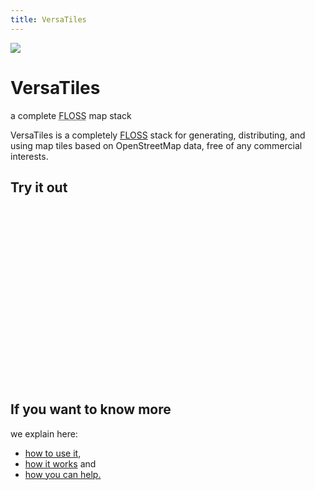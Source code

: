 ```yaml
---
title: VersaTiles
---
```


<div id="heroblock">
	<img src="assets/logo/versatiles.svg">
	<div id="heroline">
		<h1>VersaTiles</h1>
		<p>
			<span>a</span>
			<span>complete</span>
			<span><abbr title="Free, Libre and Open Source Software">FLOSS</abbr></span>
			<span>map</span>
			<span>stack</span>
		</p>
	</div>
</div>

<hero>VersaTiles is a completely [FLOSS](https://en.wikipedia.org/wiki/Free_and_open-source_software "Free, Libre and Open Source Software") stack for generating, distributing, and using map tiles based on OpenStreetMap data, free of any commercial interests.</hero>

## Try it out

<link rel="stylesheet" type="text/css" href="https://tiles.versatiles.org/assets/maplibre-gl/maplibre-gl.css" />
<script src="https://tiles.versatiles.org/assets/maplibre-gl/maplibre-gl.js"></script>
<style scoped>
	#map {
		display: block;
		width: 100%;
		max-width: 640px;
		aspect-ratio: 16 / 9;
		min-height: 240px;
		margin: auto;
	}
</style>
<div id="map"></div>
<script>
	const map = new maplibregl.Map({
		container: 'map',
		style: 'https://tiles.versatiles.org/assets/styles/colorful.json',
		bounds: [13.09, 52.33, 13.74, 52.68],
		maxZoom: 18,
		attributionControl: false,
		cooperativeGestures: true,
	});
	map.addControl(new maplibregl.FullscreenControl());
	map.addControl(new maplibregl.AttributionControl({ compact: true }));
</script>

## If you want to know more

we explain here:

- [how to use it](intro.html),
- [how it works](overview.html) and
- [how you can help.](contribute.html)
